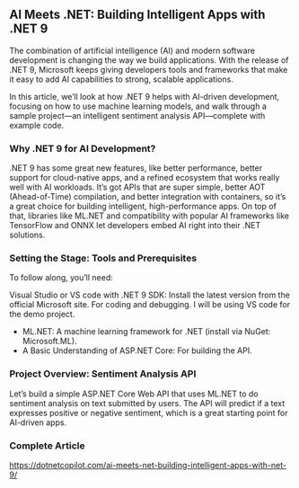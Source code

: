 ## AI Meets .NET: Building Intelligent Apps with .NET 9
The combination of artificial intelligence (AI) and modern software development is changing the way we build applications. With the release of .NET 9, Microsoft keeps giving developers tools and frameworks that make it easy to add AI capabilities to strong, scalable applications.

In this article, we’ll look at how .NET 9 helps with AI-driven development, focusing on how to use machine learning models, and walk through a sample project—an intelligent sentiment analysis API—complete with example code.

### Why .NET 9 for AI Development?
.NET 9 has some great new features, like better performance, better support for cloud-native apps, and a refined ecosystem that works really well with AI workloads. It’s got APIs that are super simple, better AOT (Ahead-of-Time) compilation, and better integration with containers, so it’s a great choice for building intelligent, high-performance apps. On top of that, libraries like ML.NET and compatibility with popular AI frameworks like TensorFlow and ONNX let developers embed AI right into their .NET solutions.

### Setting the Stage: Tools and Prerequisites
To follow along, you’ll need:

Visual Studio or VS code with .NET 9 SDK: Install the latest version from the official Microsoft site. For coding and debugging. I will be using VS code for the demo project.
- ML.NET: A machine learning framework for .NET (install via NuGet: Microsoft.ML).
- A Basic Understanding of ASP.NET Core: For building the API.
### Project Overview: Sentiment Analysis API
Let’s build a simple ASP.NET Core Web API that uses ML.NET to do sentiment analysis on text submitted by users. The API will predict if a text expresses positive or negative sentiment, which is a great starting point for AI-driven apps.

### Complete Article
https://dotnetcopilot.com/ai-meets-net-building-intelligent-apps-with-net-9/
